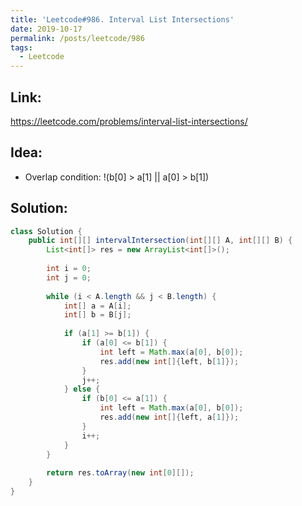 ```yaml
---
title: 'Leetcode#986. Interval List Intersections'
date: 2019-10-17
permalink: /posts/leetcode/986
tags:
  - Leetcode
---
```

## Link: ##
https://leetcode.com/problems/interval-list-intersections/

## Idea: ##
- Overlap condition: !(b[0] > a[1] || a[0] > b[1])

## Solution: ##
```java
class Solution {
    public int[][] intervalIntersection(int[][] A, int[][] B) {
        List<int[]> res = new ArrayList<int[]>();
        
        int i = 0;
        int j = 0;
        
        while (i < A.length && j < B.length) {
            int[] a = A[i];
            int[] b = B[j];
            
            if (a[1] >= b[1]) {
                if (a[0] <= b[1]) {
                    int left = Math.max(a[0], b[0]);
                    res.add(new int[]{left, b[1]});
                }
                j++;
            } else {
                if (b[0] <= a[1]) {
                    int left = Math.max(a[0], b[0]);
                    res.add(new int[]{left, a[1]});
                }
                i++;
            }
        }
        
        return res.toArray(new int[0][]);
    }
}
```

